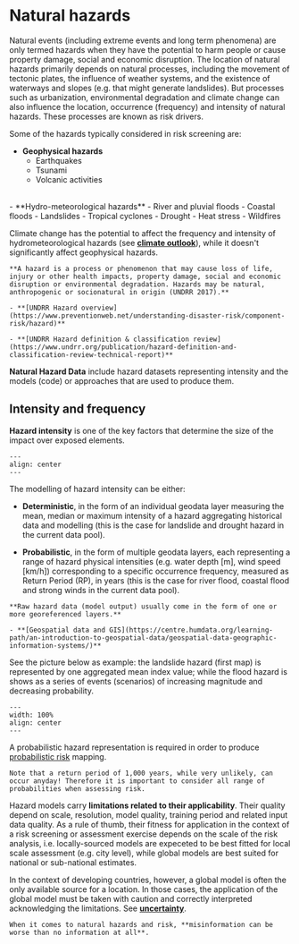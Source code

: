 # Natural hazards

Natural events (including extreme events and long term phenomena) are only termed hazards when they have the potential to harm people or cause property damage, social and economic disruption. The location of natural hazards primarily depends on natural processes, including the movement of tectonic plates, the influence of weather systems, and the existence of waterways and slopes (e.g. that might generate landslides). But processes such as urbanization, environmental degradation and climate change can also influence the location, occurrence (frequency) and intensity of natural hazards. These processes are known as risk drivers.

Some of the hazards typically considered in risk screening are:

- **Geophysical hazards**
  - Earthquakes
  - Tsunami
  - Volcanic activities
<br>
- **Hydro-meteorological hazards**
  - River and pluvial floods
  - Coastal floods
  - Landslides
  - Tropical cyclones
  - Drought
  - Heat stress
  - Wildfires

Climate change has the potential to affect the frequency and intensity of hydrometeorological hazards (see [**climate outlook**](climate-risk)), while it doesn't significantly affect geophysical hazards.

```{seealso}
**A hazard is a process or phenomenon that may cause loss of life, injury or other health impacts, property damage, social and economic disruption or environmental degradation. Hazards may be natural, anthropogenic or socionatural in origin (UNDRR 2017).**

- **[UNDRR Hazard overview](https://www.preventionweb.net/understanding-disaster-risk/component-risk/hazard)**

- **[UNDRR Hazard definition & classification review](https://www.undrr.org/publication/hazard-definition-and-classification-review-technical-report)**
```
**Natural Hazard Data** include hazard datasets representing intensity and the models (code) or approaches that are used to produce them.

## Intensity and frequency

**Hazard intensity** is one of the key factors that determine the size of the impact over exposed elements.

```{figure} images/hzd_intensity.jpg
---
align: center
---
```

The modelling of hazard intensity can be either:

- **Deterministic**, in the form of an individual geodata layer measuring the mean, median or maximum intensity of a hazard aggregating historical data and modelling (this is the case for landslide and drought hazard in the current data pool).

- **Probabilistic**, in the form of multiple geodata layers, each representing a range of hazard physical intensities (e.g. water depth [m], wind speed [km/h]) corresponding to a specific occurrence frequency, measured as Return Period (RP), in years (this is the case for river flood, coastal flood and strong winds in the current data pool).


```{seealso}
**Raw hazard data (model output) usually come in the form of one or more georeferenced layers.**

- **[Geospatial data and GIS](https://centre.humdata.org/learning-path/an-introduction-to-geospatial-data/geospatial-data-geographic-information-systems/)**
```
See the picture below as example: the landslide hazard (first map) is represented by one aggregated mean index value; while the flood hazard is shows as a series of events (scenarios) of increasing magnitude and decreasing probability.

```{figure} images/hzd_models.jpg
---
width: 100%
align: center
---
```

A probabilistic hazard representation is required in order to produce [probabilistic risk](intro-risk#determimistic-and-probabilistic-risk) mapping.

```{note}
Note that a return period of 1,000 years, while very unlikely, can occur anyday! Therefore it is important to consider all range of probabilities when assessing risk.
```

Hazard models carry **limitations related to their applicability**. Their quality depend on scale, resolution, model quality, training period and related input data quality.
As a rule of thumb, their fitness for application in the context of a risk screening or assessment exercise depends on the scale of the risk analysis, i.e. locally-sourced models are expeceted to be best fitted for local scale assessment (e.g. city level), while global models are best suited for national or sub-national estimates.

In the context of developing countries, however, a global model is often the only available source for a location. In those cases, the application of the global model must be taken with caution and correctly interpreted acknowledging the limitations. See [**uncertainty**](validation#uncertainty).

```{caution}
When it comes to natural hazards and risk, **misinformation can be worse than no information at all**.
```
